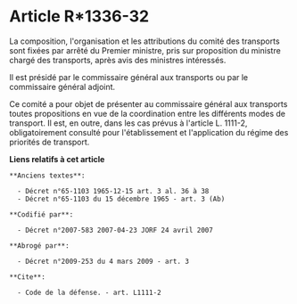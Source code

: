# Article R*1336-32

La composition, l'organisation et les attributions du comité des transports sont fixées par arrêté du Premier ministre, pris
sur proposition du ministre chargé des transports, après avis des ministres intéressés. 

Il est présidé par le commissaire général aux transports ou par le commissaire général adjoint. 

Ce comité a pour objet de présenter au commissaire général aux transports toutes propositions en vue de la coordination entre
les différents modes de transport. Il est, en outre, dans les cas prévus à l'article L. 1111-2, obligatoirement consulté pour
l'établissement et l'application du régime des priorités de transport.

**Liens relatifs à cet article**

	**Anciens textes**:

	  - Décret n°65-1103 1965-12-15 art. 3 al. 36 à 38
	  - Décret n°65-1103 du 15 décembre 1965 - art. 3 (Ab)

	**Codifié par**:

	  - Décret n°2007-583 2007-04-23 JORF 24 avril 2007

	**Abrogé par**:

	  - Décret n°2009-253 du 4 mars 2009 - art. 3

	**Cite**:

	  - Code de la défense. - art. L1111-2
